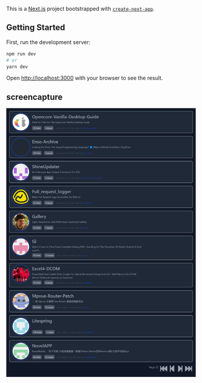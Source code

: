 This is a [Next.js](https://nextjs.org/) project bootstrapped with [`create-next-app`](https://github.com/vercel/next.js/tree/canary/packages/create-next-app).

## Getting Started

First, run the development server:

```bash
npm run dev
# or
yarn dev
```

Open [http://localhost:3000](http://localhost:3000) with your browser to see the result.

## screencapture

![screencapture](https://github.com/mahmoudabdelaziz1993/Next_Typescript_tailwindcss/blob/main/public/screencapture-localhost-3000-2021-11-02-22_45_40.png?raw=true)
